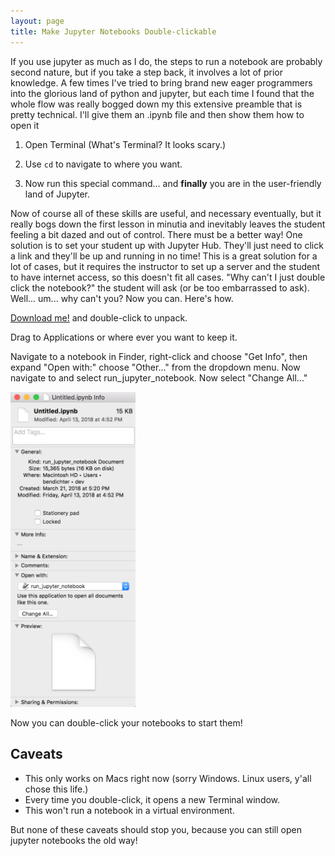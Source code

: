```yaml
---
layout: page
title: Make Jupyter Notebooks Double-clickable
---
```


If you use jupyter as much as I do, the steps to run a notebook are probably second nature, but if you take a step back, it involves a lot of prior knowledge. A few times I've tried to bring brand new eager programmers into the glorious land of python and jupyter, but each time I found that the whole flow was really bogged down my this extensive preamble that is pretty technical. I'll give them an .ipynb file and then show them how to open it

1) Open Terminal (What's Terminal? It looks scary.) 

2) Use `cd` to navigate to where you want.

3) Now run this special command...
and **finally** you are in the user-friendly land of Jupyter.

Now of course all of these skills are useful, and necessary eventually, but it really bogs down the first lesson in minutia and inevitably leaves the student feeling a bit dazed and out of control. There must be a better way! One solution is to set your student up with Jupyter Hub. They'll just need to click a link and they'll be up and running in no time! This is a great solution for a lot of cases, but it requires the instructor to set up a server and the student to have internet access, so this doesn't fit all cases. "Why can't I just double click the notebook?" the student will ask (or be too embarrassed to ask). Well... um... why can't you? Now you can. Here's how.

[Download me!](../assets/run_jupyter_notebook.zip) and double-click to unpack.

Drag to Applications or where ever you want to keep it.

Navigate to a notebook in Finder, right-click and choose "Get Info", then expand "Open with:" choose "Other..." from the dropdown menu. Now navigate to and select run_jupyter_notebook. Now select "Change All..." 

<img width="200" src="../assets/run_jupyter_notebook.png" title="change jupyter notebook settings" alt="change notebook settings"/>

Now you can double-click your notebooks to start them!

## Caveats

* This only works on Macs right now (sorry Windows. Linux users, y'all chose this life.)
* Every time you double-click, it opens a new Terminal window.
* This won't run a notebook in a virtual environment.

But none of these caveats should stop you, because you can still open jupyter notebooks the old way!
